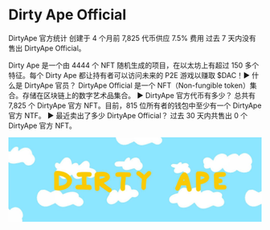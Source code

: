 # Dirty Ape OfficiaI

DirtyApe 官方统计
创建于 4 个月前
7,825 代币供应
7.5% 费用
过去 7 天内没有售出 DirtyApe Official。

Dirty Ape 是一个由 4444 个 NFT 随机生成的项目，在以太坊上有超过 150 多个特征。每个 Dirty Ape 都让持有者可以访问未来的 P2E 游戏以赚取 $DAC！▶ 什么是 DirtyApe 官员？
DirtyApe Official 是一个 NFT（Non-fungible token）集合。存储在区块链上的数字艺术品集合。
▶ DirtyApe 官方代币有多少？
总共有 7,825 个 DirtyApe 官方 NFT。目前，815 位所有者的钱包中至少有一个 DirtyApe 官方 NTF。
▶ 最近卖出了多少 DirtyApe Official？
过去 30 天内共售出 0 个 DirtyApe 官方 NFT。

![NFT](unnamed.jpg)
